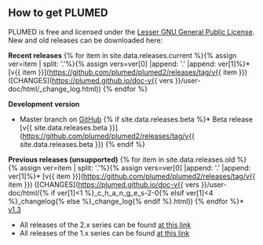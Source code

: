 How to get PLUMED
-----------------------------
PLUMED is free and licensed under the [Lesser GNU General Public License](http://www.gnu.org/licenses/lgpl-3.0.en.html).
New and old releases can be downloaded here:

__Recent releases__
{% for item in site.data.releases.current %}{% assign ver=item | split: '.'%}{% assign vers=ver[0] |append: '.' |append: ver[1]%}* [v{{ item }}](https://github.com/plumed/plumed2/releases/tag/v{{ item }}) ([CHANGES](https://plumed.github.io/doc-v{{ vers }}/user-doc/html/_change_log.html))
{% endfor %}

__Development version__
* Master branch on [GitHub](http://github.com/plumed/plumed2)
{% if site.data.releases.beta %}* Beta release [v{{ site.data.releases.beta }}](https://github.com/plumed/plumed2/releases/tag/v{{ site.data.releases.beta }}) {% endif %}

__Previous releases (unsupported)__
{% for item in site.data.releases.old %}{% assign ver=item | split: '.'%}{% assign vers=ver[0] |append: '.' |append: ver[1]%}* [v{{ item }}](https://github.com/plumed/plumed2/releases/tag/v{{ item }}) ([CHANGES](https://plumed.github.io/doc-v{{ vers }}/user-doc/html/{% if ver[1]<1 %}_c_h_a_n_g_e_s-2-0{% elsif ver[1]<4 %}_changelog{% else %}_change_log{% endif %}.html))
{% endfor %}* [v1.3](https://github.com/plumed/old-releases/blob/master/PLUMED-1.3.0.tgz)
* All releases of the 2.x series can be found [at this link](https://github.com/plumed/plumed2/releases)
* All releases of the 1.x series can be found [at this link](https://github.com/plumed/old-releases)
